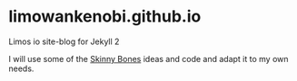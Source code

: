 limowankenobi.github.io
=======================

Limos io site-blog for Jekyll 2

I will use some of the [Skinny Bones](http://mmistakes.github.io/skinny-bones-jekyll/) ideas and code and adapt it to my own needs.